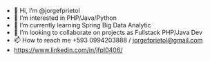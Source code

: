 - 👋 Hi, I’m @jorgefprietol
- 👀 I’m interested in PHP/Java/Python
- 🌱 I’m currently learning Spring Big Data Analytic
- 💞️ I’m looking to collaborate on projects as Fullstack PHP/Java Dev
- 📫 How to reach me +593 0994203888 / jorgefprietol@gmail.com
- https://www.linkedin.com/in/jfpl0406/

<!---
jorgefprietol/jorgefprietol is a ✨ special ✨ repository because its `README.md` (this file) appears on your GitHub profile.
You can click the Preview link to take a look at your changes.
--->
